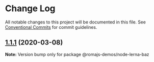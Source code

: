# Change Log

All notable changes to this project will be documented in this file.
See [Conventional Commits](https://conventionalcommits.org) for commit guidelines.

## [1.1.1](https://github.com/romajs-demos/node-lerna/compare/v1.1.0...v1.1.1) (2020-03-08)

**Note:** Version bump only for package @romajs-demos/node-lerna-baz

